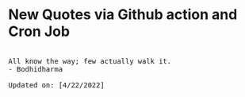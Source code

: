 # New Quotes via Github action and Cron Job

<pre>
<!-- #quote -->
All know the way; few actually walk it.
- Bodhidharma

Updated on: [4/22/2022]
<!-- #quoteEnd -->
</pre>
